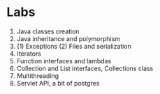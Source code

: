 # Labs
1. Java classes creation
2. Java inheritance and polymorphism
3. (1) Exceptions (2) Files and serialization
4. Iterators
5. Function interfaces and lambdas
6. Collection and List interfaces, Collections class
7. Multithreading
8. Servlet API, a bit of postgres
